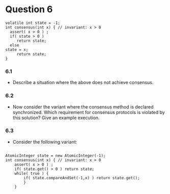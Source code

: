 # Question 6

```
volatile int state = -1;
int consensus(int x) { // invariant: x > 0
  assert( x > 0 ) ;
  if( state > 0 )
     return state;
  else
state = x;
     return state;
}
```

### 6.1 
* Describe a situation where the above does not achieve consensus.


### 6.2
* Now consider the variant where the consensus method is declared synchronized. Which requirement for consensus protocols is violated by this solution? Give an example execution.

### 6.3

* Consider the following variant:

```

AtomicInteger state = new AtomicInteger(-1);
int consensus(int x) { // invariant: x > 0
    assert( x > 0 ) ;
    if( state.get() > 0 ) return state;
    while( true ) {
        if( state.compareAndSet(-1,x) ) return state.get();
        }   
    }
```
